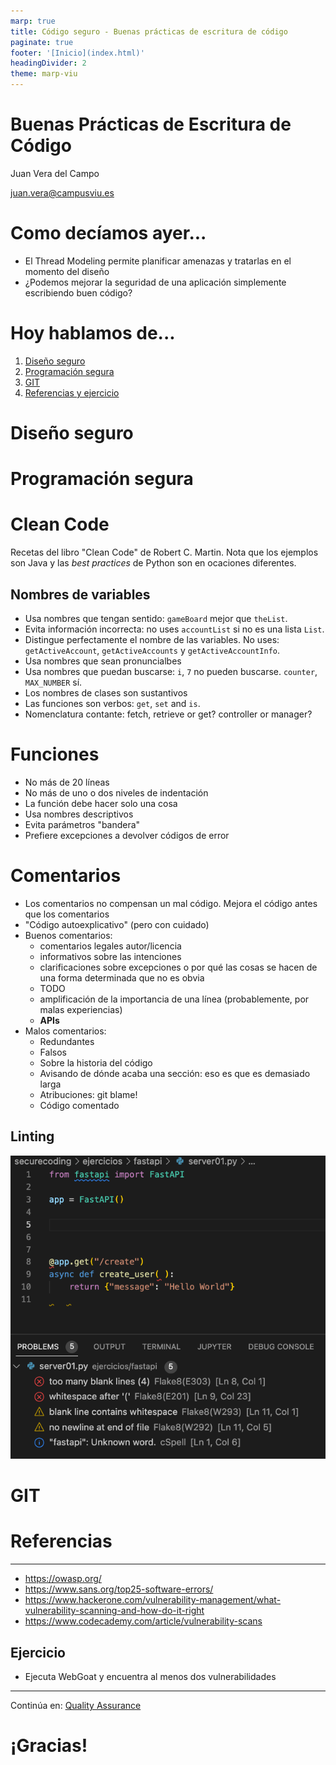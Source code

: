 ```yaml
---
marp: true
title: Código seguro - Buenas prácticas de escritura de código
paginate: true
footer: '[Inicio](index.html)'
headingDivider: 2
theme: marp-viu
---
```


<style>
    /* You can add custom style here. VSCode supports this.
    Other editor might need these custom code in
    the YAML header: section: | */
</style>

# Buenas Prácticas de Escritura de Código
<!-- _class: first-slide -->

Juan Vera del Campo

<juan.vera@campusviu.es>

# Como decíamos ayer...

- El Thread Modeling permite planificar amenazas y tratarlas en el momento del diseño
- ¿Podemos mejorar la seguridad de una aplicación simplemente escribiendo buen código?

# Hoy hablamos de...
<!-- _class: cool-list -->

1. [Diseño seguro](#4)
1. [Programación segura](#9)
2. [GIT](#33)
3. [Referencias y ejercicio](#22)

# Diseño seguro
<!-- _class: lead -->

# Programación segura

# Clean Code

Recetas del libro "Clean Code" de Robert C. Martin. Nota que los ejemplos son Java y las *best practices* de Python son en ocaciones diferentes.

## Nombres de variables

- Usa nombres que tengan sentido: `gameBoard` mejor que `theList`.
- Evita información incorrecta: no uses `accountList` si no es una lista `List`.
- Distingue perfectamente el nombre de las variables. No uses: `getActiveAccount`, `getActiveAccounts` y `getActiveAccountInfo`.
- Usa nombres que sean pronuncialbes
- Usa nombres que puedan buscarse: `i`, `7` no pueden buscarse. `counter`, `MAX_NUMBER` sí.
- Los nombres de clases son sustantivos
- Las funciones son verbos: `get`, `set` and `is`.
- Nomenclatura contante: fetch, retrieve or get? controller or manager?

# Funciones

- No más de 20 líneas
- No más de uno o dos niveles de indentación
- La función debe hacer solo una cosa
- Usa nombres descriptivos
- Evita parámetros "bandera"
- Prefiere excepciones a devolver códigos de error

# Comentarios

- Los comentarios no compensan un mal código. Mejora el código antes que los comentarios
- "Código autoexplicativo" (pero con cuidado)
- Buenos comentarios:
    - comentarios legales autor/licencia
    - informativos sobre las intenciones
    - clarificaciones sobre excepciones o por qué las cosas se hacen de una forma determinada que no es obvia
    - TODO
    - amplificación de la importancia de una línea (probablemente, por malas experiencias)
    - **APIs**
- Malos comentarios:
    - Redundantes
    - Falsos
    - Sobre la historia del código
    - Avisando de dónde acaba una sección: eso es que es demasiado larga
    - Atribuciones: git blame!
    - Código comentado

## Linting

![center](images/code-linting.png)

# GIT

# Referencias
<!-- _class: lead -->

---

- https://owasp.org/
- https://www.sans.org/top25-software-errors/
- https://www.hackerone.com/vulnerability-management/what-vulnerability-scanning-and-how-do-it-right
- https://www.codecademy.com/article/vulnerability-scans

## Ejercicio

- Ejecuta WebGoat y encuentra al menos dos vulnerabilidades

---

<!-- _class: center -->

Continúa en: [Quality Assurance](03-quality.html)

# ¡Gracias!
<!-- _class: last-slide --> 